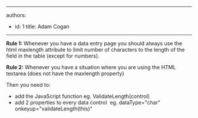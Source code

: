 

---
authors:
  - id: 1
    title: Adam Cogan
---




<span class='intro'> <p><b>Rule 1&#58;&#160;</b>Whenever you have a data entry page you should always use the html maxlength attribute to limit number of characters to the length of the field in the table (except for numbers).</p><p>
      <b>Rule 2&#58;</b>&#160;Whenever you have a situation where you are using&#160;the HTML textarea (does not have the maxlength property) ​
</p> </span>

<p>Then you need to&#58;​<br></p><ul><li>add the JavaScript function eg. ValidateLength(control)</li><li>add 2 properties to every data control&#160; eg. dataType=&quot;char&quot; onkeyup=&quot;validateLength(this)&quot;</li></ul>


